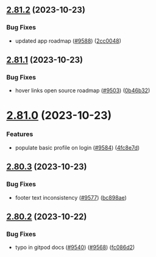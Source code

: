 ## [2.81.2](https://github.com/EddieHubCommunity/BioDrop/compare/v2.81.1...v2.81.2) (2023-10-23)


### Bug Fixes

* updated app roadmap ([#9588](https://github.com/EddieHubCommunity/BioDrop/issues/9588)) ([2cc0048](https://github.com/EddieHubCommunity/BioDrop/commit/2cc0048e97abf486188bb544de262cb33f19b035))



## [2.81.1](https://github.com/EddieHubCommunity/BioDrop/compare/v2.81.0...v2.81.1) (2023-10-23)


### Bug Fixes

* hover links open source roadmap ([#9503](https://github.com/EddieHubCommunity/BioDrop/issues/9503)) ([0b46b32](https://github.com/EddieHubCommunity/BioDrop/commit/0b46b32c4e8e86ca2b38e6d1e140f1b306f745c1))



# [2.81.0](https://github.com/EddieHubCommunity/BioDrop/compare/v2.80.3...v2.81.0) (2023-10-23)


### Features

* populate basic profile on login ([#9584](https://github.com/EddieHubCommunity/BioDrop/issues/9584)) ([4fc8e7d](https://github.com/EddieHubCommunity/BioDrop/commit/4fc8e7d68cfde2183af285c9fb4d26651982896f))



## [2.80.3](https://github.com/EddieHubCommunity/BioDrop/compare/v2.80.2...v2.80.3) (2023-10-23)


### Bug Fixes

* footer text inconsistency ([#9577](https://github.com/EddieHubCommunity/BioDrop/issues/9577)) ([bc898ae](https://github.com/EddieHubCommunity/BioDrop/commit/bc898aee005d3d53ab3586984b6d1582d6c00eb9))



## [2.80.2](https://github.com/EddieHubCommunity/BioDrop/compare/v2.80.1...v2.80.2) (2023-10-22)


### Bug Fixes

* typo in gitpod docs ([#9540](https://github.com/EddieHubCommunity/BioDrop/issues/9540)) ([#9568](https://github.com/EddieHubCommunity/BioDrop/issues/9568)) ([fc086d2](https://github.com/EddieHubCommunity/BioDrop/commit/fc086d277e59cd63ab2b909781df3dda34a15752))



